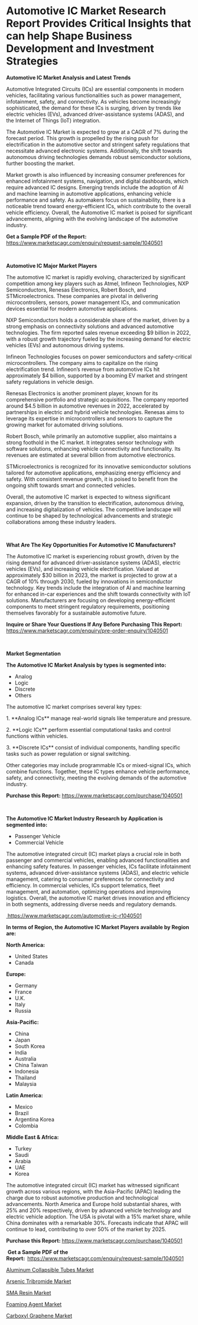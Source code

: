 <p><h1>Automotive IC Market Research Report Provides Critical Insights that can help Shape Business Development and Investment Strategies</h1></p><p><strong>Automotive IC Market Analysis and Latest Trends</strong></p>
<p><p>Automotive Integrated Circuits (ICs) are essential components in modern vehicles, facilitating various functionalities such as power management, infotainment, safety, and connectivity. As vehicles become increasingly sophisticated, the demand for these ICs is surging, driven by trends like electric vehicles (EVs), advanced driver-assistance systems (ADAS), and the Internet of Things (IoT) integration.</p><p>The Automotive IC Market is expected to grow at a CAGR of 7% during the forecast period. This growth is propelled by the rising push for electrification in the automotive sector and stringent safety regulations that necessitate advanced electronic systems. Additionally, the shift towards autonomous driving technologies demands robust semiconductor solutions, further boosting the market.</p><p>Market growth is also influenced by increasing consumer preferences for enhanced infotainment systems, navigation, and digital dashboards, which require advanced IC designs. Emerging trends include the adoption of AI and machine learning in automotive applications, enhancing vehicle performance and safety. As automakers focus on sustainability, there is a noticeable trend toward energy-efficient ICs, which contribute to the overall vehicle efficiency. Overall, the Automotive IC market is poised for significant advancements, aligning with the evolving landscape of the automotive industry.</p></p>
<p><strong>Get a Sample PDF of the Report:&nbsp;</strong> <a href="https://www.marketscagr.com/enquiry/request-sample/1040501?utm_campaign=1848&utm_medium=2&utm_source=Github&utm_content=ia&utm_term=30012025&utm_id=automotive-ic">https://www.marketscagr.com/enquiry/request-sample/1040501</a></p>
<p>&nbsp;</p>
<p><strong>Automotive IC Major Market Players</strong></p>
<p><p>The automotive IC market is rapidly evolving, characterized by significant competition among key players such as Atmel, Infineon Technologies, NXP Semiconductors, Renesas Electronics, Robert Bosch, and STMicroelectronics. These companies are pivotal in delivering microcontrollers, sensors, power management ICs, and communication devices essential for modern automotive applications.</p><p>NXP Semiconductors holds a considerable share of the market, driven by a strong emphasis on connectivity solutions and advanced automotive technologies. The firm reported sales revenue exceeding $9 billion in 2022, with a robust growth trajectory fueled by the increasing demand for electric vehicles (EVs) and autonomous driving systems.</p><p>Infineon Technologies focuses on power semiconductors and safety-critical microcontrollers. The company aims to capitalize on the rising electrification trend. Infineon’s revenue from automotive ICs hit approximately $4 billion, supported by a booming EV market and stringent safety regulations in vehicle design.</p><p>Renesas Electronics is another prominent player, known for its comprehensive portfolio and strategic acquisitions. The company reported around $4.5 billion in automotive revenues in 2022, accelerated by partnerships in electric and hybrid vehicle technologies. Renesas aims to leverage its expertise in microcontrollers and sensors to capture the growing market for automated driving solutions.</p><p>Robert Bosch, while primarily an automotive supplier, also maintains a strong foothold in the IC market. It integrates sensor technology with software solutions, enhancing vehicle connectivity and functionality. Its revenues are estimated at several billion from automotive electronics.</p><p>STMicroelectronics is recognized for its innovative semiconductor solutions tailored for automotive applications, emphasizing energy efficiency and safety. With consistent revenue growth, it is poised to benefit from the ongoing shift towards smart and connected vehicles.</p><p>Overall, the automotive IC market is expected to witness significant expansion, driven by the transition to electrification, autonomous driving, and increasing digitalization of vehicles. The competitive landscape will continue to be shaped by technological advancements and strategic collaborations among these industry leaders.</p></p>
<p>&nbsp;</p>
<p><strong>What Are The Key Opportunities For Automotive IC Manufacturers?</strong></p>
<p><p>The Automotive IC market is experiencing robust growth, driven by the rising demand for advanced driver-assistance systems (ADAS), electric vehicles (EVs), and increasing vehicle electrification. Valued at approximately $30 billion in 2023, the market is projected to grow at a CAGR of 10% through 2030, fueled by innovations in semiconductor technology. Key trends include the integration of AI and machine learning for enhanced in-car experiences and the shift towards connectivity with IoT solutions. Manufacturers are focusing on developing energy-efficient components to meet stringent regulatory requirements, positioning themselves favorably for a sustainable automotive future.</p></p>
<p><strong>Inquire or Share Your Questions If Any Before Purchasing This Report:</strong> <a href="https://www.marketscagr.com/enquiry/pre-order-enquiry/1040501?utm_campaign=1848&utm_medium=2&utm_source=Github&utm_content=ia&utm_term=30012025&utm_id=automotive-ic">https://www.marketscagr.com/enquiry/pre-order-enquiry/1040501</a></p>
<p>&nbsp;</p>
<p><strong>Market Segmentation</strong></p>
<p><strong>The Automotive IC Market Analysis by types is segmented into:</strong></p>
<p><ul><li>Analog</li><li>Logic</li><li>Discrete</li><li>Others</li></ul></p>
<p><p>The automotive IC market comprises several key types: </p><p>1. **Analog ICs** manage real-world signals like temperature and pressure.</p><p>2. **Logic ICs** perform essential computational tasks and control functions within vehicles.</p><p>3. **Discrete ICs** consist of individual components, handling specific tasks such as power regulation or signal switching.</p><p>Other categories may include programmable ICs or mixed-signal ICs, which combine functions. Together, these IC types enhance vehicle performance, safety, and connectivity, meeting the evolving demands of the automotive industry.</p></p>
<p><strong>Purchase this Report:&nbsp;</strong><a href="https://www.marketscagr.com/purchase/1040501?utm_campaign=1848&utm_medium=2&utm_source=Github&utm_content=ia&utm_term=30012025&utm_id=automotive-ic">https://www.marketscagr.com/purchase/1040501</a></p>
<p>&nbsp;</p>
<p><strong>The Automotive IC Market Industry Research by Application is segmented into:</strong></p>
<p><ul><li>Passenger Vehicle</li><li>Commercial Vehicle</li></ul></p>
<p><p>The automotive integrated circuit (IC) market plays a crucial role in both passenger and commercial vehicles, enabling advanced functionalities and enhancing safety features. In passenger vehicles, ICs facilitate infotainment systems, advanced driver-assistance systems (ADAS), and electric vehicle management, catering to consumer preferences for connectivity and efficiency. In commercial vehicles, ICs support telematics, fleet management, and automation, optimizing operations and improving logistics. Overall, the automotive IC market drives innovation and efficiency in both segments, addressing diverse needs and regulatory demands.</p></p>
<p><a href="https://www.marketscagr.com/automotive-ic-r1040501?utm_campaign=1848&utm_medium=2&utm_source=Github&utm_content=ia&utm_term=30012025&utm_id=automotive-ic">&nbsp;https://www.marketscagr.com/automotive-ic-r1040501</a></p>
<p><strong>In terms of Region, the Automotive IC Market Players available by Region are:</strong></p>
<p>
    <p> <strong> North America: </strong>
        <ul>
            <li>United States</li>
            <li>Canada</li>
        </ul>
        </p> 
    <p> <strong> Europe: </strong>
        <ul>
            <li>Germany</li>
            <li>France</li>
            <li>U.K.</li>
            <li>Italy</li>
            <li>Russia</li>
        </ul>
        </p> 
    <p> <strong> Asia-Pacific: </strong>
        <ul>
            <li>China</li>
            <li>Japan</li>
            <li>South Korea</li>
            <li>India</li>
            <li>Australia</li>
            <li>China Taiwan</li>
            <li>Indonesia</li>
            <li>Thailand</li>
            <li>Malaysia</li>
        </ul>
        </p> 
    <p> <strong> Latin America: </strong>
        <ul>
            <li>Mexico</li>
            <li>Brazil</li>
            <li>Argentina Korea</li>
            <li>Colombia</li>
        </ul>
        </p> 
    <p> <strong> Middle East & Africa: </strong>
        <ul>
            <li>Turkey</li>
            <li>Saudi</li>
            <li>Arabia</li>
            <li>UAE</li>
            <li>Korea</li>
        </ul>
    </p>
    </p>
<p><p>The automotive integrated circuit (IC) market has witnessed significant growth across various regions, with the Asia-Pacific (APAC) leading the charge due to robust automotive production and technological advancements. North America and Europe hold substantial shares, with 25% and 20% respectively, driven by advanced vehicle technology and electric vehicle adoption. The USA is pivotal with a 15% market share, while China dominates with a remarkable 30%. Forecasts indicate that APAC will continue to lead, contributing to over 50% of the market by 2025.</p></p>
<p><strong>Purchase this Report: </strong><a href="https://www.marketscagr.com/purchase/1040501?utm_campaign=1848&utm_medium=2&utm_source=Github&utm_content=ia&utm_term=30012025&utm_id=automotive-ic">https://www.marketscagr.com/purchase/1040501</a></p>
<p>&nbsp;<strong>Get a Sample PDF of the Report:&nbsp;&nbsp;</strong><a href="https://www.marketscagr.com/enquiry/request-sample/1040501?utm_campaign=1848&utm_medium=2&utm_source=Github&utm_content=ia&utm_term=30012025&utm_id=automotive-ic">https://www.marketscagr.com/enquiry/request-sample/1040501</a></p>
<p><strong></strong></p>
<p><p><a href="https://github.com/siobhanbusker813/Market-Research-Report-List-1/blob/main/aluminum-collapsible-tubes-market.md?utm_campaign=1848&utm_medium=2&utm_source=Github&utm_content=ia&utm_term=30012025&utm_id=automotive-ic">Aluminum Collapsible Tubes Market</a></p><p><a href="https://github.com/prosalinda88/Market-Research-Report-List-7/blob/main/arsenic-tribromide-market.md?utm_campaign=1848&utm_medium=2&utm_source=Github&utm_content=ia&utm_term=30012025&utm_id=automotive-ic">Arsenic Tribromide Market</a></p><p><a href="https://github.com/globismark/Market-Research-Report-List-6/blob/main/sma-resin-market.md?utm_campaign=1848&utm_medium=2&utm_source=Github&utm_content=ia&utm_term=30012025&utm_id=automotive-ic">SMA Resin Market</a></p><p><a href="https://github.com/SamiaChowdhury801/Market-Research-Report-List-1/blob/main/foaming-agent-market.md?utm_campaign=1848&utm_medium=2&utm_source=Github&utm_content=ia&utm_term=30012025&utm_id=automotive-ic">Foaming Agent Market</a></p><p><a href="https://github.com/AKSHATREPORTPRIME/Market-Research-Report-List-7/blob/main/carboxyl-graphene-market.md?utm_campaign=1848&utm_medium=2&utm_source=Github&utm_content=ia&utm_term=30012025&utm_id=automotive-ic">Carboxyl Graphene Market</a></p></p>